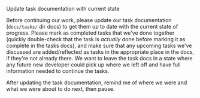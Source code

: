 Update task documentation with current state

Before continuing our work, please update our task documentation (`docs/tasks/` dir docs) to get them up to date with the current state of progress. Please mark as completed tasks that we've done together (quickly double-check that the task is *actually* done before marking it as complete in the tasks docs), and make sure that any upcoming tasks we've discussed are added/reflected as tasks in the appropriate place in the docs, if they're not already there. We want to leave the task docs in a state where any future new developer could pick up where we left off and have full information needed to continue the tasks.

After updating the task documentation, remind me of where we were and what we were about to do next, then pause.
